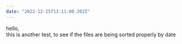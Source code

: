 ```yaml
---
date: "2022-12-25T13:11:00.302Z"
---
```

hello,  
this is another test, to see if the files are being sorted properly by date
